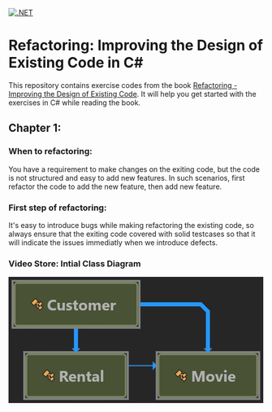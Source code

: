 [![.NET](https://github.com/jsowndarrajan/RefactoringImprovingTheDesignOfExistingCode/actions/workflows/dotnet.yml/badge.svg)](https://github.com/jsowndarrajan/RefactoringImprovingTheDesignOfExistingCode/actions/workflows/dotnet.yml)

# Refactoring: Improving the Design of Existing Code in C#

This repository contains exercise codes from the book [Refactoring - Improving the Design of Existing Code](https://www.amazon.co.uk/Refactoring-Improving-Design-Existing-Technology/dp/0201485672). It will help you get started with the exercises in C# while reading the book.

## Chapter 1:

### When to refactoring: 

You have a requirement to make changes on the exiting code, but the code is not structured and easy to add new features. In such scenarios, first refactor the code to add the new feature, then add new feature.

### First step of refactoring:

It's easy to introduce bugs while making refactoring the existing code, so always ensure that the exiting code covered with solid testcases so that it will indicate the issues immediatly when we introduce defects.

### Video Store: Intial Class Diagram

![Class Diagram](./diagrams/VideoStoreInitialClassDiagram.png)